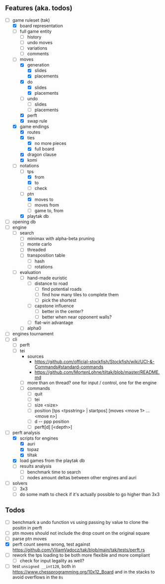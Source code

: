 ## Features (aka. todos)
- [ ] game ruleset (tak)
  - [x] board representation
  - [ ] full game entity
    - [ ] history
    - [ ] undo moves
    - [ ] variations
    - [ ] comments
  - [ ] moves
    - [x] generation
      - [x] slides
      - [x] placements
    - [x] do
      - [x] slides
      - [x] placements
    - [ ] undo
      - [ ] slides
      - [ ] placements
    - [x] perft
    - [x] swap rule
  - [x] game endings
    - [x] routes
    - [x] ties
      - [x] no more pieces
      - [x] full board
    - [x] dragon clause
    - [x] komi
  - [ ] notations
    - [ ] tps
      - [x] from
      - [x] to
      - [ ] check
    - [ ] ptn
      - [x] moves to
      - [ ] moves from
      - [ ] game to, from
    - [x] playtak db
- [ ] opening db
- [ ] engine
  - [ ] search
    - [ ] minimax with alpha-beta pruning
    - [ ] monte carlo
    - [ ] threaded
    - [ ] transposition table
      - [ ] hash
      - [ ] rotations
  - [ ] evaluation
    - [ ] hand-made euristic
      - [ ] distance to road
        - [ ] find potential roads
        - [ ] find how many tiles to complete them
        - [ ] pick the shortest
      - [ ] capstone influence
        - [ ] better in the center?
        - [ ] better when near opponent walls?
      - [ ] flat-win advantage
    - [ ] alpha0
- [ ] engines tournament
- [ ] cli
  - [ ] perft
  - [ ] tei
    - sources
      - https://github.com/official-stockfish/Stockfish/wiki/UCI-&-Commands#standard-commands
      - https://github.com/MortenLohne/tiltak/blob/master/README.md
    - [ ] more than on thread? one for input / control, one for the engine
    - [ ] commands
      - [ ] quit
      - [ ] tei
      - [ ] size \<size\>
      - [ ] position [tps \<tpsstring\> | startpos] [moves \<move 1\> ... \<move n\>]
      - [ ] d -- ppp position
      - [ ] perft[d] [\<depth\>]
- [ ] perft analysis
  - [x] scripts for engines
    - [x] auri
    - [x] topaz
    - [x] tiltak
  - [x] load games from the playtak db
  - [ ] results analysis
    - [ ] benchmark time to search
    - [ ] nodes amount deltas between other engines and auri
- [ ] solvers
  - [ ] 3x3
  - [ ] do some math to check if it's actually possible to go higher than 3x3

## Todos
- [ ] benchmark a undo function vs using passing by value to clone the positin in perft
- [ ] ptn moves should not include the drop count on the original square
- [ ] parse ptn moves
- [x] perft count seems wrong, test against https://github.com/ViliamVadocz/tak/blob/main/tak/tests/perft.rs
- [ ] rework the tps loading to be both more flexible and more compliant
  - [ ] check for input legality as well?
- [ ] test `unsigned __int128`, both in https://www.chessprogramming.org/10x12_Board and in the stacks to avoid overflows in the `8s`